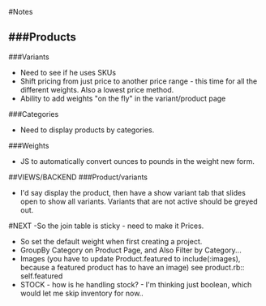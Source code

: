#Notes

###Products 
-
###Variants
- Need to see if he uses SKUs
- Shift pricing from just price to another price range - this time for all the different weights.  Also a lowest price method.  
- Ability to add weights "on the fly" in the variant/product page

###Categories
- Need to display products by categories.

###Weights
- JS to automatically convert ounces to pounds in the weight new form.

##VIEWS/BACKEND
###Product/variants
- I'd say display the product, then have a show variant tab that slides open to show all variants. Variants that are not active should be greyed out.

#NEXT
-So the join table is sticky - need to make it Prices.  
- So set the default weight when first creating a project. 
- GroupBy Category on Product Page, and Also Filter by Category...
- Images (you have to update Product.featured to include(:images), because a featured product has to have an image) see product.rb:: self.featured
- STOCK - how is he handling stock? - I'm thinking just boolean, which would let me skip inventory for now..

